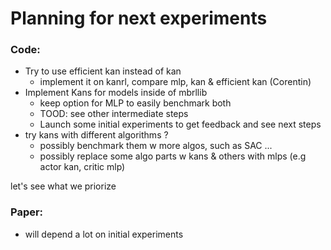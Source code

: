 # Planning for next experiments

### Code:
- Try to use efficient kan instead of kan
    - implement it on kanrl, compare mlp, kan & efficient kan (Corentin)
- Implement Kans for models inside of mbrllib
    - keep option for MLP to easily benchmark both
    - TOOD: see other intermediate steps
    - Launch some initial experiments to get feedback and see next steps
- try kans with different algorithms ?
    - possibly benchmark them w more algos, such as SAC ...
    - possibly replace some algo parts w kans & others with mlps (e.g actor kan, critic mlp)

let's see what we priorize

 ### Paper:
 - will depend a lot on initial experiments  
